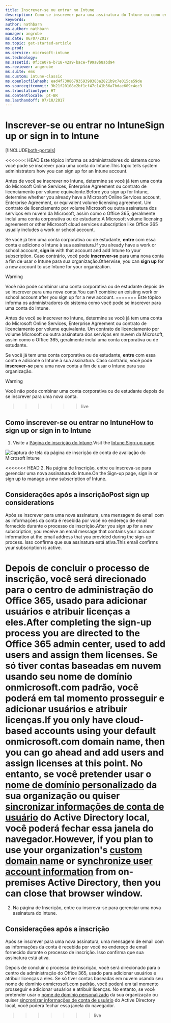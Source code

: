 ```yaml
---
title: Inscrever-se ou entrar no Intune
description: Como se inscrever para uma assinatura do Intune ou como entrar para iniciar sua assinatura
keywords: 
author: nathbarn
ms.author: nathbarn
manager: angrobe
ms.date: 06/07/2017
ms.topic: get-started-article
ms.prod: 
ms.service: microsoft-intune
ms.technology: 
ms.assetid: 0f3ce07a-b718-42a9-bace-f99a8b8abd94
ms.reviewer: angerobe
ms.suite: ems
ms.custom: intune-classic
ms.openlocfilehash: ead4f7308679359398383a2821b9c7e015ce59de
ms.sourcegitcommit: 3b21f20108e2bf1cf47c141b36a7bdae609c4ec3
ms.translationtype: HT
ms.contentlocale: pt-BR
ms.lasthandoff: 07/10/2017
---
```

# <a name="sign-up-or-sign-in-to-intune"></a><span data-ttu-id="ce584-103">Inscrever-se ou entrar no Intune</span><span class="sxs-lookup"><span data-stu-id="ce584-103">Sign up or sign in to Intune</span></span>

[!INCLUDE[both-portals](./includes/note-for-both-portals.md)]

<<<<<<< HEAD
<span data-ttu-id="ce584-104">Este tópico informa os administradores do sistema como você pode se inscrever para uma conta do Intune.</span><span class="sxs-lookup"><span data-stu-id="ce584-104">This topic tells system administrators how you can sign up for an Intune account.</span></span>

<span data-ttu-id="ce584-105">Antes de você se inscrever no Intune, determine se você já tem uma conta do Microsoft Online Services, Enterprise Agreement ou contrato de licenciamento por volume equivalente.</span><span class="sxs-lookup"><span data-stu-id="ce584-105">Before you sign up for Intune, determine whether you already have a Microsoft Online Services account, Enterprise Agreement, or equivalent volume licensing agreement.</span></span> <span data-ttu-id="ce584-106">Um contrato de licenciamento por volume Microsoft ou outra assinatura dos serviços em nuvem da Microsoft, assim como o Office 365, geralmente inclui uma conta corporativa ou de estudante.</span><span class="sxs-lookup"><span data-stu-id="ce584-106">A Microsoft volume licensing agreement or other Microsoft cloud services subscription like Office 365 usually includes a work or school account.</span></span>

<span data-ttu-id="ce584-107">Se você já tem uma conta corporativa ou de estudante, **entre** com essa conta e adicione o Intune à sua assinatura.</span><span class="sxs-lookup"><span data-stu-id="ce584-107">If you already have a work or school account, **sign in** with that account and add Intune to your subscription.</span></span> <span data-ttu-id="ce584-108">Caso contrário, você pode **inscrever-se** para uma nova conta a fim de usar o Intune para sua organização.</span><span class="sxs-lookup"><span data-stu-id="ce584-108">Otherwise, you can **sign up** for a new account to use Intune for your organization.</span></span>

>[!WARNING]
><span data-ttu-id="ce584-109">Você não pode combinar uma conta corporativa ou de estudante depois de se inscrever para uma nova conta.</span><span class="sxs-lookup"><span data-stu-id="ce584-109">You can't combine an existing work or school account after you sign up for a new account.</span></span>
=======
Este tópico informa os administradores do sistema como você pode se inscrever para uma conta do Intune.

Antes de você se inscrever no Intune, determine se você já tem uma conta do Microsoft Online Services, Enterprise Agreement ou contrato de licenciamento por volume equivalente. Um contrato de licenciamento por volume Microsoft ou outra assinatura dos serviços em nuvem da Microsoft, assim como o Office 365, geralmente inclui uma conta corporativa ou de estudante.

Se você já tem uma conta corporativa ou de estudante, **entre** com essa conta e adicione o Intune à sua assinatura. Caso contrário, você pode **inscrever-se** para uma nova conta a fim de usar o Intune para sua organização.

>[!WARNING]
>Você não pode combinar uma conta corporativa ou de estudante depois de se inscrever para uma nova conta.
>>>>>>> live

## <a name="how-to-sign-up-or-sign-in-to-intune"></a><span data-ttu-id="ce584-110">Como inscrever-se ou entrar no Intune</span><span class="sxs-lookup"><span data-stu-id="ce584-110">How to sign up or sign in to Intune</span></span>

1.  <span data-ttu-id="ce584-111">Visite a [Página de inscrição do Intune](https://portal.office.com/Signup/Signup.aspx?OfferId=40BE278A-DFD1-470a-9EF7-9F2596EA7FF9&dl=INTUNE_A&ali=1#0%20).</span><span class="sxs-lookup"><span data-stu-id="ce584-111">Visit the [Intune Sign-up page](https://portal.office.com/Signup/Signup.aspx?OfferId=40BE278A-DFD1-470a-9EF7-9F2596EA7FF9&dl=INTUNE_A&ali=1#0%20).</span></span>

  ![Captura de tela da página de inscrição de conta de avaliação do Microsoft Intune](./media/account-sign-up-site.png)

<<<<<<< HEAD
2.  <span data-ttu-id="ce584-113">Na página de Inscrição, entre ou inscreva-se para gerenciar uma nova assinatura do Intune.</span><span class="sxs-lookup"><span data-stu-id="ce584-113">On the Sign-up page, sign in or sign up to manage a new subscription of Intune.</span></span>

## <a name="post-sign-up-considerations"></a><span data-ttu-id="ce584-114">Considerações após a inscrição</span><span class="sxs-lookup"><span data-stu-id="ce584-114">Post sign up considerations</span></span>
<span data-ttu-id="ce584-115">Após se inscrever para uma nova assinatura, uma mensagem de email com as informações da conta é recebida por você no endereço de email fornecido durante o processo de inscrição.</span><span class="sxs-lookup"><span data-stu-id="ce584-115">After you sign up for a new subscription, you receive an email message that contains your account information at the email address that you provided during the sign-up process.</span></span> <span data-ttu-id="ce584-116">Isso confirma que sua assinatura está ativa.</span><span class="sxs-lookup"><span data-stu-id="ce584-116">This email confirms your subscription is active.</span></span>

<span data-ttu-id="ce584-117">Depois de concluir o processo de inscrição, você será direcionado para o centro de administração do Office 365, usado para adicionar usuários e atribuir licenças a eles.</span><span class="sxs-lookup"><span data-stu-id="ce584-117">After completing the sign-up process you are directed to the Office 365 admin center, used to add users and assign them licenses.</span></span> <span data-ttu-id="ce584-118">Se só tiver contas baseadas em nuvem usando seu nome de domínio onmicrosoft.com padrão, você poderá em tal momento prosseguir e adicionar usuários e atribuir licenças.</span><span class="sxs-lookup"><span data-stu-id="ce584-118">If you only have cloud-based accounts using your default onmicrosoft.com domain name, then you can go ahead and add users and assign licenses at this point.</span></span> <span data-ttu-id="ce584-119">No entanto, se você pretender usar o [nome de domínio personalizado](custom-domain-name-configure.md) da sua organização ou quiser [sincronizar informações de conta de usuário](users-add.md#sync-active-directory-and-add-users-to-intune) do Active Directory local, você poderá fechar essa janela do navegador.</span><span class="sxs-lookup"><span data-stu-id="ce584-119">However, if you plan to use your organization's [custom domain name](custom-domain-name-configure.md) or [synchronize user account information](users-add.md#sync-active-directory-and-add-users-to-intune) from on-premises Active Directory, then you can close that browser window.</span></span>
=======
2.  Na página de Inscrição, entre ou inscreva-se para gerenciar uma nova assinatura do Intune.

## <a name="post-sign-up-considerations"></a>Considerações após a inscrição
Após se inscrever para uma nova assinatura, uma mensagem de email com as informações da conta é recebida por você no endereço de email fornecido durante o processo de inscrição. Isso confirma que sua assinatura está ativa.

Depois de concluir o processo de inscrição, você será direcionado para o centro de administração do Office 365, usado para adicionar usuários e atribuir licenças a eles. Se só tiver contas baseadas em nuvem usando seu nome de domínio onmicrosoft.com padrão, você poderá em tal momento prosseguir e adicionar usuários e atribuir licenças. No entanto, se você pretender usar o [nome de domínio personalizado](custom-domain-name-configure.md) da sua organização ou quiser [sincronizar informações de conta de usuário](users-add.md#sync-active-directory-and-add-users-to-intune) do Active Directory local, você poderá fechar essa janela do navegador.
>>>>>>> live
